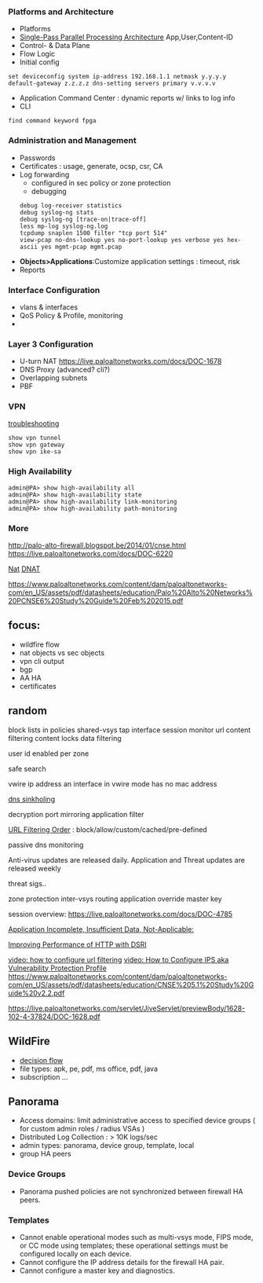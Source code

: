 ### Platforms and Architecture
- Platforms
- [Single-Pass Parallel Processing Architecture](http://www.paloguard.com/SP3-Architecture.asp)
    App,User,Content-ID
- Control- & Data Plane
- Flow Logic
- Initial config 
```
set deviceconfig system ip-address 192.168.1.1 netmask y.y.y.y default-gateway z.z.z.z dns-setting servers primary v.v.v.v
```
- Application Command Center : dynamic reports w/ links to log info
- CLI
```
find command keyword fpga
```
### Administration and Management
- Passwords
- Certificates : usage, generate, ocsp, csr, CA
- Log forwarding 
    - configured in sec policy or zone protection
    - debugging
    ```
    debug log-receiver statistics
    debug syslog-ng stats
    debug syslog-ng [trace-on|trace-off]
    less mp-log syslog-ng.log
    tcpdump snaplen 1500 filter "tcp port 514"
    view-pcap no-dns-lookup yes no-port-lookup yes verbose yes hex-ascii yes mgmt-pcap mgmt.pcap 
    ```
- __Objects>Applications__:Customize application settings : timeout, risk
- Reports

### Interface Configuration
- vlans & interfaces
- QoS Policy & Profile, monitoring
- 

### Layer 3 Configuration

- U-turn NAT https://live.paloaltonetworks.com/docs/DOC-1678
- DNS Proxy (advanced? cli?)
- Overlapping subnets
- PBF

### VPN
[troubleshooting](https://live.paloaltonetworks.com/docs/DOC-3671)
```
show vpn tunnel
show vpn gateway
show vpn ike-sa
```

### High Availability
```
admin@PA> show high-availability all
admin@PA> show high-availability state
admin@PA> show high-availability link-monitoring
admin@PA> show high-availability path-monitoring
```
### More
http://palo-alto-firewall.blogspot.be/2014/01/cnse.html
https://live.paloaltonetworks.com/docs/DOC-6220


[Nat](https://live.paloaltonetworks.com/servlet/JiveServlet/previewBody/1517-102-7-11647/Understanding_NAT-4.1-RevC.pdf)
[DNAT](https://live.paloaltonetworks.com/videos/1550)


https://www.paloaltonetworks.com/content/dam/paloaltonetworks-com/en_US/assets/pdf/datasheets/education/Palo%20Alto%20Networks%20PCNSE6%20Study%20Guide%20Feb%202015.pdf


## focus:
- wildfire flow
- nat objects vs sec objects
- vpn cli output
- bgp
- AA HA
- certificates


## random
block lists in policies
shared-vsys
tap interface
session monitor
url content filtering
content locks
data filtering

user id enabled per zone

safe search

vwire ip address 
an interface in vwire mode has no mac address

[dns sinkholing](https://live.paloaltonetworks.com/docs/DOC-6220)

decryption port mirroring
application filter


[URL Filtering Order](https://live.paloaltonetworks.com/docs/DOC-2731) : block/allow/custom/cached/pre-defined

passive dns monitoring

Anti-virus updates are released daily. Application and Threat updates are released weekly

threat sigs..

zone protection
inter-vsys routing
application override
master key

session overview: https://live.paloaltonetworks.com/docs/DOC-4785

[Application Incomplete, Insufficient Data, Not-Applicable: ](https://live.paloaltonetworks.com/docs/DOC-1549)

[Improving Performance of HTTP with DSRI](https://live.paloaltonetworks.com/docs/DOC-5996)

[video: how to configure url filtering](https://live.paloaltonetworks.com/docs/DOC-9549)
[video: How to Configure IPS aka Vulnerability Protection Profile](https://live.paloaltonetworks.com/videos/1133)
https://www.paloaltonetworks.com/content/dam/paloaltonetworks-com/en_US/assets/pdf/datasheets/education/CNSE%205.1%20Study%20Guide%20v2.2.pdf

https://live.paloaltonetworks.com/servlet/JiveServlet/previewBody/1628-102-4-37824/DOC-1628.pdf


## WildFire
- [decision flow](https://www.paloaltonetworks.com/documentation/60/wildfire/wf_admin/wildfire-overview/about-wildfire.html)
- file types: apk, pe, pdf, ms office, pdf, java
- subscription ...

## Panorama
- Access domains: limit administrative access to specified device groups ( for custom admin roles / radius VSAs )
- Distributed Log Collection : > 10K logs/sec
- admin types: panorama, device group, template, local
- group HA peers

### Device Groups 
- Panorama pushed policies are not synchronized between firewall HA peers.

### Templates
- Cannot enable operational modes such as multi-vsys mode, FIPS mode, or CC mode using templates; these operational settings must be configured locally on each device.
- Cannot configure the IP address details for the firewall HA pair.
- Cannot configure a master key and diagnostics.
